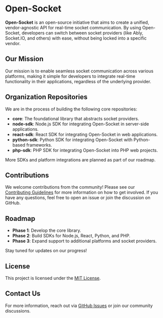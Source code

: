 # Open-Socket

**Open-Socket** is an open-source initiative that aims to create a unified, vendor-agnostic API for real-time socket communication. By using Open-Socket, developers can switch between socket providers (like Ably, Socket.IO, and others) with ease, without being locked into a specific vendor.

## Our Mission
Our mission is to enable seamless socket communication across various platforms, making it simple for developers to integrate real-time functionality in their applications, regardless of the underlying provider.

## Organization Repositories
We are in the process of building the following core repositories:

- **core**: The foundational library that abstracts socket providers.
- **node-sdk**: Node.js SDK for integrating Open-Socket in server-side applications.
- **react-sdk**: React SDK for integrating Open-Socket in web applications.
- **python-sdk**: Python SDK for integrating Open-Socket with Python-based frameworks.
- **php-sdk**: PHP SDK for integrating Open-Socket into PHP web projects.
  
More SDKs and platform integrations are planned as part of our roadmap.

## Contributions
We welcome contributions from the community! Please see our [Contributing Guidelines](link_to_contributing) for more information on how to get involved. If you have any questions, feel free to open an issue or join the discussion on GitHub.

## Roadmap
- **Phase 1**: Develop the core library.
- **Phase 2**: Build SDKs for Node.js, React, Python, and PHP.
- **Phase 3**: Expand support to additional platforms and socket providers.

Stay tuned for updates on our progress!

## License
This project is licensed under the [MIT License](link_to_license).

## Contact Us
For more information, reach out via [GitHub Issues](https://github.com/open-socket/issues) or join our community discussions.
